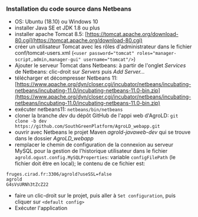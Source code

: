 ### Installation du code source dans Netbeans
*  OS: Ubuntu (18.10) ou Windows 10
*  installer Java SE et JDK 1.8 ou plus
*  installer apache Tomcat 8.5: [https://tomcat.apache.org/download-80.cgi](https://tomcat.apache.org/download-80.cgi)
*  créer un utilisateur Tomcat avec les rôles d'administrateur dans le fichier conf/tomcat-users.xml (`<user password="tomcat" roles="manager-script,admin,manager-gui" username="tomcat"/>`)
*  Ajouter le serveur Tomcat dans Netbeans: à partir de l'onglet *Services* de Netbeans: clic-droit sur *Servers* puis *Add Server...*
*  télécharger et décompresser Netbeans 11: [https://www.apache.org/dyn/closer.cgi/incubator/netbeans/incubating-netbeans/incubating-11.0/incubating-netbeans-11.0-bin.zip](https://www.apache.org/dyn/closer.cgi/incubator/netbeans/incubating-netbeans/incubating-11.0/incubating-netbeans-11.0-bin.zip)
*  exécuter netbeans11: `netbeans/bin/netbeans`
*  cloner la branche *dev* du dépôt GitHub de l'appi web d'AgroLD: `git clone -b dev https://github.com/SouthGreenPlatform/AgroLD_webapp.git`
*  ouvrir avec Netbeans le projet Maven *agrold-javaweb-dev* qui se trouve dans le dossier *AgroLD_webapp*
*  remplacer le chemin de configuration de la connexion au serveur MySQL pour la gestion de l'historique utilisateur dans le fichier `agrold.ogust.config.MySQLProperties`: variable `configFilePath` (le fichier doit être en local); le contenu de ce fichier est:
```
fruges.cirad.fr:3306/agrold?useSSL=false
agrold
G4sVsURNh3tZcZ22
```
*  faire un clic-droit sur le projet, puis aller à `Set configuration`, puis cliquer sur `<default config>`
*  Exécuter l'application